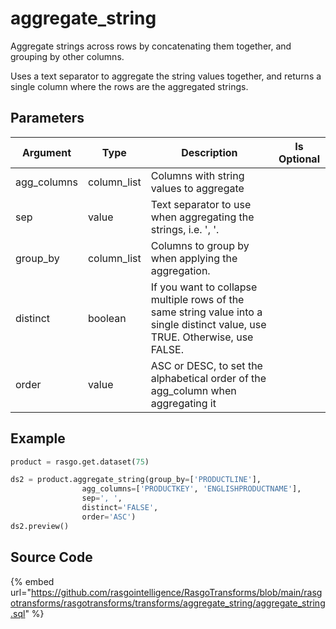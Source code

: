 

# aggregate_string

Aggregate strings across rows by concatenating them together, and grouping by other columns.

Uses a text separator to aggregate the string values together, and returns a single column where the rows are the aggregated strings.


## Parameters

|  Argument   |    Type     |                                                         Description                                                          | Is Optional |
| ----------- | ----------- | ---------------------------------------------------------------------------------------------------------------------------- | ----------- |
| agg_columns | column_list | Columns with string values to aggregate                                                                                      |             |
| sep         | value       | Text separator to use when aggregating the strings, i.e. ', '.                                                               |             |
| group_by    | column_list | Columns to group by when applying the aggregation.                                                                           |             |
| distinct    | boolean     | If you want to collapse multiple rows of the same string value into a single distinct value, use TRUE. Otherwise, use FALSE. |             |
| order       | value       | ASC or DESC, to set the alphabetical order of the agg_column when aggregating it                                             |             |


## Example

```python
product = rasgo.get.dataset(75)

ds2 = product.aggregate_string(group_by=['PRODUCTLINE'],
                agg_columns=['PRODUCTKEY', 'ENGLISHPRODUCTNAME'],
                sep=', ',
                distinct='FALSE',
                order='ASC')
ds2.preview()
```

## Source Code

{% embed url="https://github.com/rasgointelligence/RasgoTransforms/blob/main/rasgotransforms/rasgotransforms/transforms/aggregate_string/aggregate_string.sql" %}
